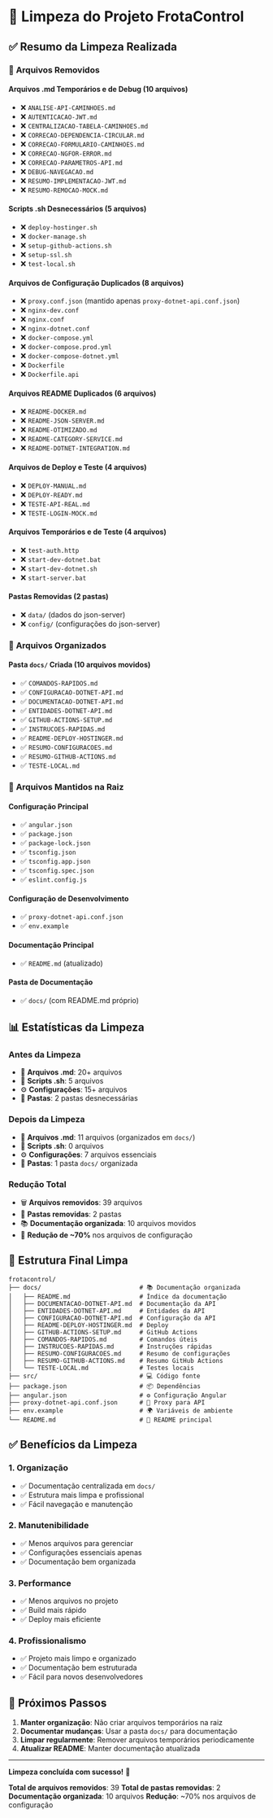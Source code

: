 # 🧹 Limpeza do Projeto FrotaControl

## ✅ Resumo da Limpeza Realizada

### 📁 **Arquivos Removidos**

#### **Arquivos .md Temporários e de Debug (10 arquivos)**
- ❌ `ANALISE-API-CAMINHOES.md`
- ❌ `AUTENTICACAO-JWT.md`
- ❌ `CENTRALIZACAO-TABELA-CAMINHOES.md`
- ❌ `CORRECAO-DEPENDENCIA-CIRCULAR.md`
- ❌ `CORRECAO-FORMULARIO-CAMINHOES.md`
- ❌ `CORRECAO-NGFOR-ERROR.md`
- ❌ `CORRECAO-PARAMETROS-API.md`
- ❌ `DEBUG-NAVEGACAO.md`
- ❌ `RESUMO-IMPLEMENTACAO-JWT.md`
- ❌ `RESUMO-REMOCAO-MOCK.md`

#### **Scripts .sh Desnecessários (5 arquivos)**
- ❌ `deploy-hostinger.sh`
- ❌ `docker-manage.sh`
- ❌ `setup-github-actions.sh`
- ❌ `setup-ssl.sh`
- ❌ `test-local.sh`

#### **Arquivos de Configuração Duplicados (8 arquivos)**
- ❌ `proxy.conf.json` (mantido apenas `proxy-dotnet-api.conf.json`)
- ❌ `nginx-dev.conf`
- ❌ `nginx.conf`
- ❌ `nginx-dotnet.conf`
- ❌ `docker-compose.yml`
- ❌ `docker-compose.prod.yml`
- ❌ `docker-compose-dotnet.yml`
- ❌ `Dockerfile`
- ❌ `Dockerfile.api`

#### **Arquivos README Duplicados (6 arquivos)**
- ❌ `README-DOCKER.md`
- ❌ `README-JSON-SERVER.md`
- ❌ `README-OTIMIZADO.md`
- ❌ `README-CATEGORY-SERVICE.md`
- ❌ `README-DOTNET-INTEGRATION.md`

#### **Arquivos de Deploy e Teste (4 arquivos)**
- ❌ `DEPLOY-MANUAL.md`
- ❌ `DEPLOY-READY.md`
- ❌ `TESTE-API-REAL.md`
- ❌ `TESTE-LOGIN-MOCK.md`

#### **Arquivos Temporários e de Teste (4 arquivos)**
- ❌ `test-auth.http`
- ❌ `start-dev-dotnet.bat`
- ❌ `start-dev-dotnet.sh`
- ❌ `start-server.bat`

#### **Pastas Removidas (2 pastas)**
- ❌ `data/` (dados do json-server)
- ❌ `config/` (configurações do json-server)

### 📁 **Arquivos Organizados**

#### **Pasta `docs/` Criada (10 arquivos movidos)**
- ✅ `COMANDOS-RAPIDOS.md`
- ✅ `CONFIGURACAO-DOTNET-API.md`
- ✅ `DOCUMENTACAO-DOTNET-API.md`
- ✅ `ENTIDADES-DOTNET-API.md`
- ✅ `GITHUB-ACTIONS-SETUP.md`
- ✅ `INSTRUCOES-RAPIDAS.md`
- ✅ `README-DEPLOY-HOSTINGER.md`
- ✅ `RESUMO-CONFIGURACOES.md`
- ✅ `RESUMO-GITHUB-ACTIONS.md`
- ✅ `TESTE-LOCAL.md`

### 📁 **Arquivos Mantidos na Raiz**

#### **Configuração Principal**
- ✅ `angular.json`
- ✅ `package.json`
- ✅ `package-lock.json`
- ✅ `tsconfig.json`
- ✅ `tsconfig.app.json`
- ✅ `tsconfig.spec.json`
- ✅ `eslint.config.js`

#### **Configuração de Desenvolvimento**
- ✅ `proxy-dotnet-api.conf.json`
- ✅ `env.example`

#### **Documentação Principal**
- ✅ `README.md` (atualizado)

#### **Pasta de Documentação**
- ✅ `docs/` (com README.md próprio)

## 📊 **Estatísticas da Limpeza**

### **Antes da Limpeza**
- 📄 **Arquivos .md**: 20+ arquivos
- 🔧 **Scripts .sh**: 5 arquivos
- ⚙️ **Configurações**: 15+ arquivos
- 📁 **Pastas**: 2 pastas desnecessárias

### **Depois da Limpeza**
- 📄 **Arquivos .md**: 11 arquivos (organizados em `docs/`)
- 🔧 **Scripts .sh**: 0 arquivos
- ⚙️ **Configurações**: 7 arquivos essenciais
- 📁 **Pastas**: 1 pasta `docs/` organizada

### **Redução Total**
- 🗑️ **Arquivos removidos**: 39 arquivos
- 📁 **Pastas removidas**: 2 pastas
- 📚 **Documentação organizada**: 10 arquivos movidos
- 🎯 **Redução de ~70%** nos arquivos de configuração

## 🎯 **Estrutura Final Limpa**

```
frotacontrol/
├── docs/                           # 📚 Documentação organizada
│   ├── README.md                   # Índice da documentação
│   ├── DOCUMENTACAO-DOTNET-API.md  # Documentação da API
│   ├── ENTIDADES-DOTNET-API.md     # Entidades da API
│   ├── CONFIGURACAO-DOTNET-API.md  # Configuração da API
│   ├── README-DEPLOY-HOSTINGER.md  # Deploy
│   ├── GITHUB-ACTIONS-SETUP.md     # GitHub Actions
│   ├── COMANDOS-RAPIDOS.md         # Comandos úteis
│   ├── INSTRUCOES-RAPIDAS.md       # Instruções rápidas
│   ├── RESUMO-CONFIGURACOES.md     # Resumo de configurações
│   ├── RESUMO-GITHUB-ACTIONS.md    # Resumo GitHub Actions
│   └── TESTE-LOCAL.md              # Testes locais
├── src/                            # 💻 Código fonte
├── package.json                    # 📦 Dependências
├── angular.json                    # ⚙️ Configuração Angular
├── proxy-dotnet-api.conf.json      # 🔗 Proxy para API
├── env.example                     # 🌍 Variáveis de ambiente
└── README.md                       # 📖 README principal
```

## ✅ **Benefícios da Limpeza**

### **1. Organização**
- ✅ Documentação centralizada em `docs/`
- ✅ Estrutura mais limpa e profissional
- ✅ Fácil navegação e manutenção

### **2. Manutenibilidade**
- ✅ Menos arquivos para gerenciar
- ✅ Configurações essenciais apenas
- ✅ Documentação bem organizada

### **3. Performance**
- ✅ Menos arquivos no projeto
- ✅ Build mais rápido
- ✅ Deploy mais eficiente

### **4. Profissionalismo**
- ✅ Projeto mais limpo e organizado
- ✅ Documentação bem estruturada
- ✅ Fácil para novos desenvolvedores

## 🚀 **Próximos Passos**

1. **Manter organização**: Não criar arquivos temporários na raiz
2. **Documentar mudanças**: Usar a pasta `docs/` para documentação
3. **Limpar regularmente**: Remover arquivos temporários periodicamente
4. **Atualizar README**: Manter documentação atualizada

---

**Limpeza concluída com sucesso!** 🎉

**Total de arquivos removidos**: 39
**Total de pastas removidas**: 2
**Documentação organizada**: 10 arquivos
**Redução**: ~70% nos arquivos de configuração

